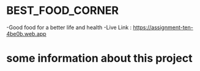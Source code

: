 # BEST_FOOD_CORNER

 -Good food for a better life and health
 -Live Link : https://assignment-ten-4be0b.web.app


 # some information about this project
 